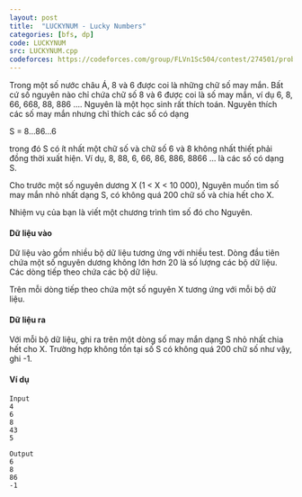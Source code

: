 ```yaml
---
layout: post
title:  "LUCKYNUM - Lucky Numbers"
categories: [bfs, dp]
code: LUCKYNUM
src: LUCKYNUM.cpp
codeforces: https://codeforces.com/group/FLVn1Sc504/contest/274501/problem/W
---
```




  






Trong một số nước châu Á, 8 và 6 được coi là những chữ số may mắn. Bất cứ số nguyên nào chỉ chứa chữ số 8 và 6 được coi là số may mắn, ví dụ 6, 8, 66, 668, 88, 886 …. Nguyên là một học sinh rất thích toán. Nguyên thích các số may mắn nhưng chỉ thích các số có dạng

S = 8…86…6

trong đó S có ít nhất một chữ số và chữ số 6 và 8 không nhất thiết phải đồng thời xuất hiện. Ví dụ, 8, 88, 6, 66, 86, 886, 8866 … là các số có dạng S.

Cho trước một số nguyên dương X (1 < X < 10 000), Nguyên muốn tìm số may mắn nhỏ nhất dạng S, có không quá 200 chữ số và chia hết cho X.

Nhiệm vụ của bạn là viết một chương trình tìm số đó cho Nguyên.

#### Dữ liệu vào

Dữ liệu vào gồm nhiều bộ dữ liệu tương ứng với nhiều test. Dòng đầu tiên chứa một số nguyên dương không lớn hơn 20 là số lượng các bộ dữ liệu. Các dòng tiếp theo chứa các bộ dữ liệu.

Trên mỗi dòng tiếp theo chứa một số nguyên X tương ứng với mỗi bộ dữ liệu.

#### Dữ liệu ra

Với mỗi bộ dữ liệu, ghi ra trên một dòng số may mắn dạng S nhỏ nhất chia hết cho X. Trường hợp không tồn tại số S có không quá 200 chữ số như vậy, ghi -1.

#### Ví dụ

```
Input	
4
6
8
43
5	

Output
6
8
86
-1

```

<!--more-->

